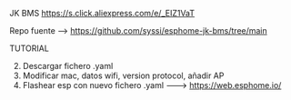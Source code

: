 JK BMS https://s.click.aliexpress.com/e/_EIZ1VaT

Repo fuente --> https://github.com/syssi/esphome-jk-bms/tree/main



TUTORIAL

2. Descargar fichero .yaml
3. Modificar mac, datos wifi, version protocol, añadir AP
4. Flashear esp con nuevo fichero .yaml ---> https://web.esphome.io/
